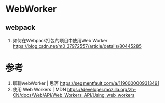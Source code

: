 # WebWorker






## webpack
1. 如何在Webpack打包的项目中使用Web Worker
https://blog.csdn.net/m0_37972557/article/details/80445285


# 参考

1. 聊聊webWorker | 思否
https://segmentfault.com/a/1190000009313491
2. 使用 Web Workers | MDN
https://developer.mozilla.org/zh-CN/docs/Web/API/Web_Workers_API/Using_web_workers